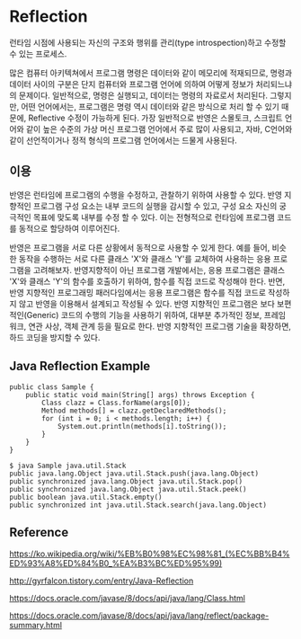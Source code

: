 # Reflection
런타임 시점에 사용되는 자신의 구조와 행위를 관리(type introspection)하고 수정할 수 있는 프로세스.

많은 컴퓨터 아키텍쳐에서 프로그램 명령은 데이터와 같이 메모리에 적재되므로, 명령과 데이터 사이의 구분은 단지 컴퓨터와 프로그램 언어에 의하여 어떻게 정보가 처리되느냐의 문제이다. 일반적으로, 명령은 실행되고, 데이터는 명령의 자료로서 처리된다. 그렇지만, 어떤 언어에서는, 프로그램은 명령 역시 데이터와 같은 방식으로 처리 할 수 있기 때문에, Reflective 수정이 가능하게 된다. 가장 일반적으로 반영은 스몰토크, 스크립트 언어와 같이 높은 수준의 가상 머신 프로그램 언어에서 주로 많이 사용되고, 자바, C언어와 같이 선언적이거나 정적 형식의 프로그램 언어에서는 드물게 사용된다.

## 이용
반영은 런타임에 프로그램의 수행을 수정하고, 관찰하기 위하여 사용할 수 있다. 반영 지향적인 프로그램 구성 요소는 내부 코드의 실행을 감시할 수 있고, 구성 요소 자신의 궁극적인 목표에 맞도록 내부를 수정 할 수 있다. 이는 전형적으로 런타임에 프로그램 코드를 동적으로 할당하여 이루어진다.

반영은 프로그램을 서로 다른 상황에서 동적으로 사용할 수 있게 한다. 예를 들어, 비슷한 동작을 수행하는 서로 다른 클래스 'X'와 클래스 'Y'를 교체하여 사용하는 응용 프로그램을 고려해보자. 반영지향적이 아닌 프로그램 개발에서는, 응용 프로그램은 클래스 'X'와 클래스 'Y'의 함수를 호출하기 위하여, 함수를 직접 코드로 작성해야 한다. 반면, 반영 지향적인 프로그래밍 패러다임에서는 응용 프로그램은 함수를 직접 코드로 작성하지 않고 반영을 이용해서 설계되고 작성될 수 있다. 반영 지향적인 프로그램은 보다 보편적인(Generic) 코드의 수행의 기능을 사용하기 위하여, 대부분 추가적인 정보, 프레임워크, 연관 사상, 객체 관계 등을 필요로 한다. 반영 지향적인 프로그램 기술을 확장하면, 하드 코딩을 방지할 수 있다.

## Java Reflection Example
```
public class Sample {
	public static void main(String[] args) throws Exception {
		Class clazz = Class.forName(args[0]);
		Method methods[] = clazz.getDeclaredMethods();
		for (int i = 0; i < methods.length; i++) {
			System.out.println(methods[i].toString());
		}
	}
}
```
```
$ java Sample java.util.Stack
public java.lang.Object java.util.Stack.push(java.lang.Object)
public synchronized java.lang.Object java.util.Stack.pop()
public synchronized java.lang.Object java.util.Stack.peek()
public boolean java.util.Stack.empty()
public synchronized int java.util.Stack.search(java.lang.Object)
```

## Reference
https://ko.wikipedia.org/wiki/%EB%B0%98%EC%98%81_(%EC%BB%B4%ED%93%A8%ED%84%B0_%EA%B3%BC%ED%95%99)

http://gyrfalcon.tistory.com/entry/Java-Reflection

https://docs.oracle.com/javase/8/docs/api/java/lang/Class.html

https://docs.oracle.com/javase/8/docs/api/java/lang/reflect/package-summary.html
